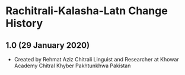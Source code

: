 Rachitrali-Kalasha-Latn Change History
================================

1.0 (29 January 2020)
-----------------
* Created by Rehmat Aziz Chitrali Linguist and Researcher at Khowar Academy Chitral Khyber Pakhtunkhwa Pakistan